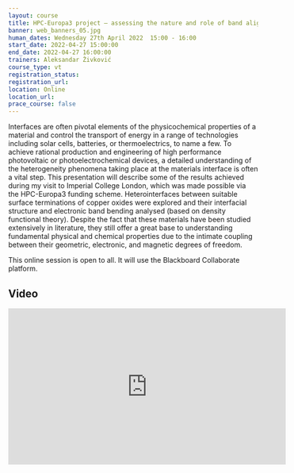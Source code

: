 ```yaml
---
layout: course
title: HPC-Europa3 project – assessing the nature and role of band alignment of copper oxides heterostructures
banner: web_banners_05.jpg
human_dates: Wednesday 27th April 2022  15:00 - 16:00 
start_date: 2022-04-27 15:00:00
end_date: 2022-04-27 16:00:00
trainers: Aleksandar Živković
course_type: vt
registration_status:
registration_url:
location: Online
location_url:
prace_course: false
---
```


Interfaces are often pivotal elements of the physicochemical properties of a material and control the transport of energy in a range of technologies including solar cells, batteries, or thermoelectrics, to name a few. To achieve rational production and engineering of high performance photovoltaic or photoelectrochemical devices, a detailed understanding of the heterogeneity phenomena taking place at the materials interface is often a vital step. This presentation will describe some of the results achieved during my visit to Imperial College London, which was made possible via the HPC-Europa3 funding scheme. Heterointerfaces between suitable surface terminations of copper oxides were explored and their interfacial structure and electronic band bending analysed (based on density functional theory). Despite the fact that these materials have been studied extensively in literature, they still offer a great base to understanding fundamental physical and chemical properties due to the intimate coupling between their geometric, electronic, and magnetic degrees of freedom. 


This online session is open to all. It will use the Blackboard Collaborate platform.



<section id="service">

<!--
  <div class="row ">	

      <div class="col-xs-6 col-sm-4">
        <a class="ar2_linkbox ar2_linkbox-teal" 
          href="https://eu.bbcollab.com/guest/2d425a948adb43f68c74b3c341838ac3">
          <strong>Join Session</strong><br/>
          Join this online session in your browser
        </a>
      </div>

      <div class="col-xs-6 col-sm-4">
        <a class="ar2_linkbox ar2_linkbox-green" href="courses/"
           href="myevents.ics">
          <strong>Add to Calendar</strong><br/>
          Download ICS file to add this event to your calendar complete with join link
        </a>
      </div>

											
    </div>

-->



<h2><a name="video">Video</a></h2>

<div>

<iframe title="Video"  width="560" height="315" src="https://www.youtube.com/embed/aIVXzxD0J60" frameborder="0" allow="accelerometer; autoplay; encrypted-media; gyroscope; picture-in-picture" allowfullscreen></iframe>

</div>



<!--

<section id="service">
  <div class="container">
    <div class="row ">	



      <div class="col-xs-6 col-sm-4">
        <a class="ar2_linkbox ar2_linkbox-teal" href="  ">
          <strong>Transcript</strong><br/>
          Download a transcript of the video audio
        </a>
      </div>



      <div class="col-xs-6 col-sm-4">
        <a class="ar2_linkbox ar2_linkbox-green" href="courses/"
           href="ARCHER2_Training_VT.pdf">
          <strong>Slides</strong><br/>
          Download pdf of the presentation.
        </a>
      </div>
										
    </div>
  </div>
</section>
-->
